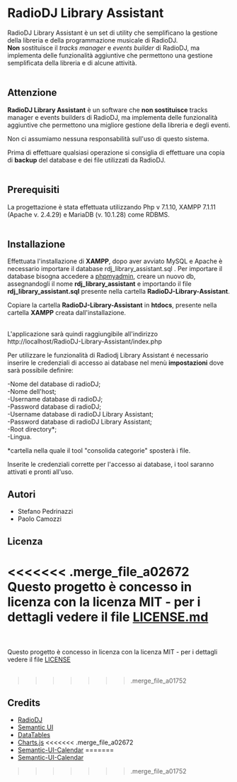 # RadioDJ Library Assistant

  RadioDJ Library Assistant è un set di utility che semplificano la gestione della libreria e della programmazione musicale di RadioDJ.  <br /><strong>Non</strong> sostituisce il <em>tracks manager</em> e <em>events builder</em> di RadioDJ, ma implementa delle funzionalità aggiuntive che permettono una gestione semplificata della libreria e di alcune attività.
  <br /><br />

## Attenzione
  <strong>RadioDJ Library Assistant</strong> è un software che <strong>non sostituisce</strong> tracks manager e events builders di RadioDJ, ma implementa delle funzionalità aggiuntive che permettono una migliore gestione della libreria e degli eventi.

  Non ci assumiamo nessuna responsabilità sull'uso di questo sistema.

  Prima di effettuare qualsiasi operazione si consiglia di effettuare una copia di <strong>backup</strong> del database e dei file utilizzati da RadioDJ.<br /><br />

## Prerequisiti

  La progettazione è stata effettuata utilizzando Php v 7.1.10, XAMPP 7.1.11 (Apache v. 2.4.29) e MariaDB (v. 10.1.28) come RDBMS.<br /><br />

## Installazione

  Effettuata l'installazione di <strong>XAMPP</strong>, dopo aver avviato MySQL e Apache è necessario importare il database rdj_library_assistant.sql .
  Per importare il database bisogna accedere a [phpmyadmin](http://localhost/phpmyadmin/index.php), creare un nuovo db, assegnandogli il nome <strong>rdj_library_assistant</strong> e importando il file <strong>rdj_library_assistant.sql</strong> presente nella cartella <strong>RadioDJ-Library-Assistant</strong>.<br />

 Copiare la cartella <strong>RadioDJ-Library-Assistant</strong> in <strong>htdocs</strong>, presente nella cartella <strong>XAMPP</strong> creata dall'installazione. <br /><br />


 L'applicazione sarà quindi raggiungibile all'indirizzo http://localhost/RadioDJ-Library-Assistant/index.php
  
 Per utilizzare le funzionalità di Radiodj Library Assistant é necessario inserire le credenziali di accesso ai database nel menù <strong>impostazioni</strong> dove sarà possibile definire:
 
 -Nome del database di radioDJ;<br />
 -Nome dell'host;<br />
 -Username database di radioDJ;<br />
 -Password database di radioDJ;<br />
 -Username database di radioDJ Library Assistant;<br />
 -Password database di radioDJ Library Assistant;<br />
 -Root directory*;<br />
 -Lingua.<br />
  
 *cartella nella quale il tool "consolida categorie" sposterà i file.
 
  Inserite le credenziali corrette per l'accesso ai database, i tool saranno attivati e pronti all'uso.

## Autori
 
 - Stefano Pedrinazzi
 - Paolo Camozzi

## Licenza

<<<<<<< .merge_file_a02672
  Questo progetto è concesso in licenza con la licenza MIT - per i dettagli vedere il file [LICENSE.md](https://github.com/stefanopedrinazzi/RadioDJ-Library-Assistant/blob/master/LICENSE.md) <br /><br />
=======
  Questo progetto è concesso in licenza con la licenza MIT - per i dettagli vedere il file [LICENSE](https://github.com/stefanopedrinazzi/RadioDJ-Library-Assistant/blob/master/LICENSE) <br /><br />
>>>>>>> .merge_file_a01752


## Credits
  
  - [RadioDJ](http://www.radiodj.ro/)
  - [Semantic UI](https://semantic-ui.com/)
  - [DataTables](https://datatables.net/)
  - [Charts.js](http://www.chartjs.org/)
<<<<<<< .merge_file_a02672
  - [Semantic-UI-Calendar](https://github.com/mdehoog/Semantic-UI-Calendar)
=======
  - [Semantic-UI-Calendar](https://github.com/mdehoog/Semantic-UI-Calendar)
>>>>>>> .merge_file_a01752
